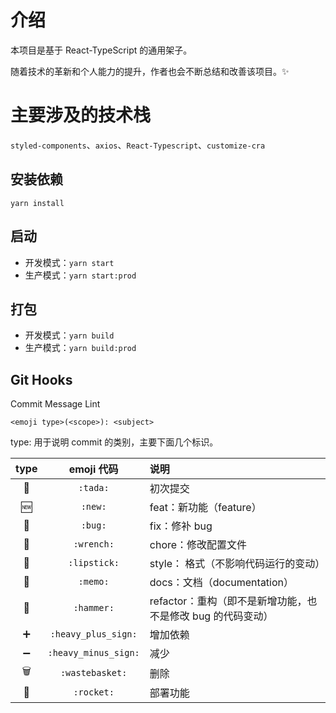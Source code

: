 # 介绍

本项目是基于 React-TypeScript 的通用架子。

随着技术的革新和个人能力的提升，作者也会不断总结和改善该项目。✨

# 主要涉及的技术栈

`styled-components`、`axios`、`React-Typescript`、`customize-cra`

## 安装依赖

`yarn install`

## 启动

- 开发模式：`yarn start`
- 生产模式：`yarn start:prod`

## 打包

- 开发模式：`yarn build`
- 生产模式：`yarn build:prod`

## Git Hooks

Commit Message Lint

```
<emoji type>(<scope>): <subject>
```

type: 用于说明 commit 的类别，主要下面几个标识。

| type |      emoji 代码      | 说明                                                        |
| :--: | :------------------: | :---------------------------------------------------------- |
|  🎉  |       `:tada:`       | 初次提交                                                    |
|  🆕  |       `:new:`        | feat：新功能（feature）                                     |
|  🐛  |       `:bug:`        | fix：修补 bug                                               |
|  🔧  |      `:wrench:`      | chore：修改配置文件                                         |
|  💄  |     `:lipstick:`     | style： 格式（不影响代码运行的变动）                        |
|  📝  |       `:memo:`       | docs：文档（documentation）                                 |
|  🔨  |      `:hammer:`      | refactor：重构（即不是新增功能，也不是修改 bug 的代码变动） |
|  ➕  | `:heavy_plus_sign:`  | 增加依赖                                                    |
|  ➖  | `:heavy_minus_sign:` | 减少                                                        |
|  🗑️  |   `:wastebasket:`    | 删除                                                        |
|  🚀  |      `:rocket:`      | 部署功能                                                    |
